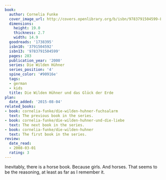 ```yaml
---
book:
  author: Cornelia Funke
  cover_image_url: http://covers.openlibrary.org/b/isbn/9783791504599-L.jpg
  dimensions:
    height: 19.0
    thickness: 2.7
    width: 14.9
  goodreads: '1738395'
  isbn10: '3791504592'
  isbn13: '9783791504599'
  pages: 283
  publication_year: '2000'
  series: Die Wilden Hühner
  series_position: '4'
  spine_color: '#90916e'
  tags:
  - german
  - kids
  title: Die Wilden Hühner und das Glück der Erde
plan:
  date_added: '2015-08-04'
related_books:
- book: cornelia-funke/die-wilden-huhner-fuchsalarm
  text: The previous book in the series.
- book: cornelia-funke/die-wilden-huhner-und-die-liebe
  text: The next book in the series.
- book: cornelia-funke/die-wilden-huhner
  text: The first book in the series.
review:
  date_read:
  - 2008-03-01
  rating: 3
---
```


Inevitably, there is a horse book. Because girls. And horses. That seems to be the reasoning, at least as far as I
remember it.
